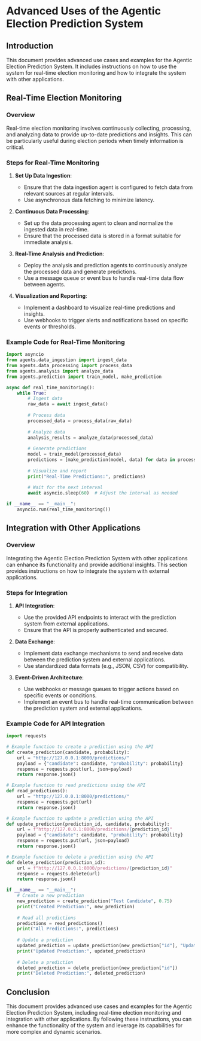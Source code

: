 # Advanced Uses of the Agentic Election Prediction System

## Introduction

This document provides advanced use cases and examples for the Agentic Election Prediction System. It includes instructions on how to use the system for real-time election monitoring and how to integrate the system with other applications.

## Real-Time Election Monitoring

### Overview

Real-time election monitoring involves continuously collecting, processing, and analyzing data to provide up-to-date predictions and insights. This can be particularly useful during election periods when timely information is critical.

### Steps for Real-Time Monitoring

1. **Set Up Data Ingestion**:
   - Ensure that the data ingestion agent is configured to fetch data from relevant sources at regular intervals.
   - Use asynchronous data fetching to minimize latency.

2. **Continuous Data Processing**:
   - Set up the data processing agent to clean and normalize the ingested data in real-time.
   - Ensure that the processed data is stored in a format suitable for immediate analysis.

3. **Real-Time Analysis and Prediction**:
   - Deploy the analysis and prediction agents to continuously analyze the processed data and generate predictions.
   - Use a message queue or event bus to handle real-time data flow between agents.

4. **Visualization and Reporting**:
   - Implement a dashboard to visualize real-time predictions and insights.
   - Use webhooks to trigger alerts and notifications based on specific events or thresholds.

### Example Code for Real-Time Monitoring

```python
import asyncio
from agents.data_ingestion import ingest_data
from agents.data_processing import process_data
from agents.analysis import analyze_data
from agents.prediction import train_model, make_prediction

async def real_time_monitoring():
    while True:
        # Ingest data
        raw_data = await ingest_data()
        
        # Process data
        processed_data = process_data(raw_data)
        
        # Analyze data
        analysis_results = analyze_data(processed_data)
        
        # Generate predictions
        model = train_model(processed_data)
        predictions = [make_prediction(model, data) for data in processed_data]
        
        # Visualize and report
        print("Real-Time Predictions:", predictions)
        
        # Wait for the next interval
        await asyncio.sleep(60)  # Adjust the interval as needed

if __name__ == "__main__":
    asyncio.run(real_time_monitoring())
```

## Integration with Other Applications

### Overview

Integrating the Agentic Election Prediction System with other applications can enhance its functionality and provide additional insights. This section provides instructions on how to integrate the system with external applications.

### Steps for Integration

1. **API Integration**:
   - Use the provided API endpoints to interact with the prediction system from external applications.
   - Ensure that the API is properly authenticated and secured.

2. **Data Exchange**:
   - Implement data exchange mechanisms to send and receive data between the prediction system and external applications.
   - Use standardized data formats (e.g., JSON, CSV) for compatibility.

3. **Event-Driven Architecture**:
   - Use webhooks or message queues to trigger actions based on specific events or conditions.
   - Implement an event bus to handle real-time communication between the prediction system and external applications.

### Example Code for API Integration

```python
import requests

# Example function to create a prediction using the API
def create_prediction(candidate, probability):
    url = "http://127.0.0.1:8000/predictions/"
    payload = {"candidate": candidate, "probability": probability}
    response = requests.post(url, json=payload)
    return response.json()

# Example function to read predictions using the API
def read_predictions():
    url = "http://127.0.0.1:8000/predictions/"
    response = requests.get(url)
    return response.json()

# Example function to update a prediction using the API
def update_prediction(prediction_id, candidate, probability):
    url = f"http://127.0.0.1:8000/predictions/{prediction_id}"
    payload = {"candidate": candidate, "probability": probability}
    response = requests.put(url, json=payload)
    return response.json()

# Example function to delete a prediction using the API
def delete_prediction(prediction_id):
    url = f"http://127.0.0.1:8000/predictions/{prediction_id}"
    response = requests.delete(url)
    return response.json()

if __name__ == "__main__":
    # Create a new prediction
    new_prediction = create_prediction("Test Candidate", 0.75)
    print("Created Prediction:", new_prediction)
    
    # Read all predictions
    predictions = read_predictions()
    print("All Predictions:", predictions)
    
    # Update a prediction
    updated_prediction = update_prediction(new_prediction["id"], "Updated Candidate", 0.8)
    print("Updated Prediction:", updated_prediction)
    
    # Delete a prediction
    deleted_prediction = delete_prediction(new_prediction["id"])
    print("Deleted Prediction:", deleted_prediction)
```

## Conclusion

This document provides advanced use cases and examples for the Agentic Election Prediction System, including real-time election monitoring and integration with other applications. By following these instructions, you can enhance the functionality of the system and leverage its capabilities for more complex and dynamic scenarios.

